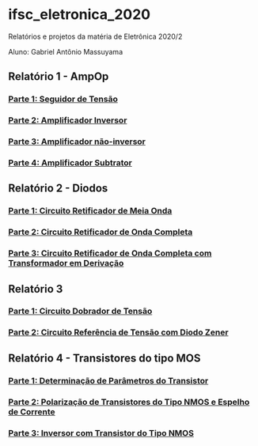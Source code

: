 # ifsc_eletronica_2020

Relatórios e projetos da matéria de Eletrônica 2020/2

Aluno: Gabriel Antônio Massuyama

## Relatório 1 - AmpOp
### [Parte 1: Seguidor de Tensão](https://github.com/GabrielMassuy/ifsc_eletronica_2020/blob/master/Relat%C3%B3rio%201/parte1.md)
### [Parte 2: Amplificador Inversor](https://github.com/GabrielMassuy/ifsc_eletronica_2020/blob/master/Relat%C3%B3rio%201/parte2.md)
### [Parte 3: Amplificador não-inversor](https://github.com/GabrielMassuy/ifsc_eletronica_2020/blob/master/Relat%C3%B3rio%201/parte3.md)
### [Parte 4: Amplificador Subtrator](https://github.com/GabrielMassuy/ifsc_eletronica_2020/blob/master/Relat%C3%B3rio%201/parte4.md)

## Relatório 2 - Diodos
### [Parte 1: Circuito Retificador de Meia Onda](https://github.com/GabrielMassuy/ifsc_eletronica_2020/blob/master/Relat%C3%B3rio%202/parte1.md)
### [Parte 2: Circuito Retificador de Onda Completa](https://github.com/GabrielMassuy/ifsc_eletronica_2020/blob/master/Relat%C3%B3rio%202/parte2.md)
### [Parte 3: Circuito Retificador de Onda Completa com Transformador em Derivação](https://github.com/GabrielMassuy/ifsc_eletronica_2020/blob/master/Relat%C3%B3rio%202/parte3.md)

## Relatório 3
### [Parte 1: Circuito Dobrador de Tensão](https://github.com/GabrielMassuy/ifsc_eletronica_2020/blob/master/Relat%C3%B3rio%203/Parte%201.md)
### [Parte 2: Circuito Referência de Tensão com Diodo Zener](https://github.com/GabrielMassuy/ifsc_eletronica_2020/blob/master/Relat%C3%B3rio%203/Parte%202.md)

## Relatório 4 - Transistores do tipo MOS
### [Parte 1: Determinação de Parâmetros do Transistor](https://github.com/GabrielMassuy/ifsc_eletronica_2020/blob/master/Relat%C3%B3rio%204/Parte%201.md)
### [Parte 2: Polarização de Transistores do Tipo NMOS e Espelho de Corrente](https://github.com/GabrielMassuy/ifsc_eletronica_2020/blob/master/Relat%C3%B3rio%204/Parte%202.md)
### [Parte 3: Inversor com Transistor do Tipo NMOS](https://github.com/GabrielMassuy/ifsc_eletronica_2020/blob/master/Relat%C3%B3rio%204/Parte%203.md)

